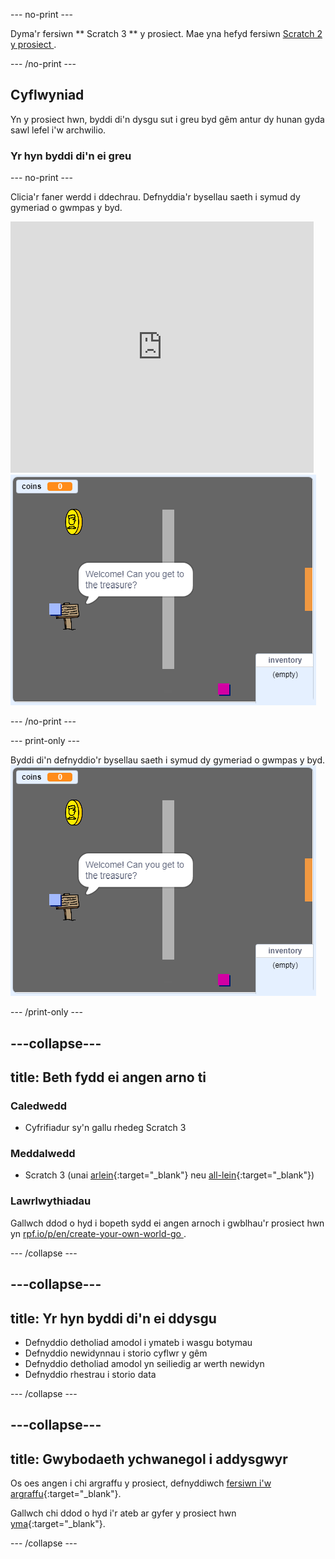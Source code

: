 \--- no-print \---

Dyma'r fersiwn ** Scratch 3 ** y prosiect. Mae yna hefyd fersiwn [ Scratch 2 y prosiect ](https://projects.raspberrypi.org/en/projects/create-your-own-world-scratch2).

\--- /no-print \---

## Cyflwyniad

Yn y prosiect hwn, byddi di'n dysgu sut i greu byd gêm antur dy hunan gyda sawl lefel i'w archwilio.

### Yr hyn byddi di'n ei greu

\--- no-print \---

Clicia'r faner werdd i ddechrau. Defnyddia'r bysellau saeth i symud dy gymeriad o gwmpas y byd.

<div class="scratch-preview">
  <iframe allowtransparency="true" width="485" height="402" src="https://scratch.mit.edu/projects/embed/258757783/?autostart=false" frameborder="0" scrolling="no"></iframe>
  <img src="images/showcase.png">
</div>

\--- /no-print \---

\--- print-only \---

Byddi di'n defnyddio'r bysellau saeth i symud dy gymeriad o gwmpas y byd. ![showcase.png](images/showcase.png)

\--- /print-only \---

## \---collapse\---

## title: Beth fydd ei angen arno ti

### Caledwedd

- Cyfrifiadur sy'n gallu rhedeg Scratch 3

### Meddalwedd

- Scratch 3 (unai [arlein](http://rpf.io/scratchon){:target="_blank"} neu [all-lein](http://rpf.io/scratchoff){:target="_blank"})

### Lawrlwythiadau

Gallwch ddod o hyd i bopeth sydd ei angen arnoch i gwblhau'r prosiect hwn yn [ rpf.io/p/en/create-your-own-world-go ](https://rpf.io/p/en/create-your-own-world-go).

\--- /collapse \---

## \---collapse\---

## title: Yr hyn byddi di'n ei ddysgu

- Defnyddio detholiad amodol i ymateb i wasgu botymau
- Defnyddio newidynnau i storio cyflwr y gêm
- Defnyddio detholiad amodol yn seiliedig ar werth newidyn
- Defnyddio rhestrau i storio data

\--- /collapse \---

## \---collapse\---

## title: Gwybodaeth ychwanegol i addysgwyr

Os oes angen i chi argraffu y prosiect, defnyddiwch [fersiwn i'w argraffu](https://projects.raspberrypi.org/en/projects/create-your-own-world/print){:target="_blank"}.

Gallwch chi ddod o hyd i'r ateb ar gyfer y prosiect hwn [yma](https://rpf.io/p/en/create-your-own-world-get){:target="_blank"}.

\--- /collapse \---